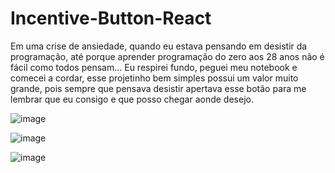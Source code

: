 # Incentive-Button-React

Em uma crise de ansiedade, quando eu estava pensando em desistir da programação, até porque aprender programação do zero aos 28 anos não é fácil como todos pensam... Eu respirei fundo, peguei meu notebook e comecei a cordar, esse projetinho bem simples possui um valor muito grande, pois sempre que pensava desistir apertava esse botão para me lembrar que eu consigo e que posso chegar aonde desejo. 

![image](https://user-images.githubusercontent.com/104040061/212435064-d7cdd5dc-aefb-41de-8abc-228ce230e821.png)


![image](https://user-images.githubusercontent.com/104040061/212435157-198664f8-1e76-4894-85eb-48ebfca21c0f.png)


![image](https://user-images.githubusercontent.com/104040061/212435241-229639dd-d470-4783-a0df-46825086de02.png)
